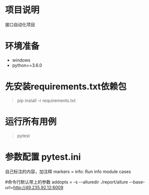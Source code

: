 
# 项目说明
接口自动化项目

# 环境准备
- windows
- python==3.6.0

# 先安装requirements.txt依赖包
> pip install -r requirements.txt

# 运行所有用例
> pytest

# 参数配置 pytest.ini
自己标注的内容，加注释
markers = info: Run info module cases

#命令行默认带上的参数
addopts = -s
          --alluredir ./report/allure
          --base-url=http://49.235.92.12:6009